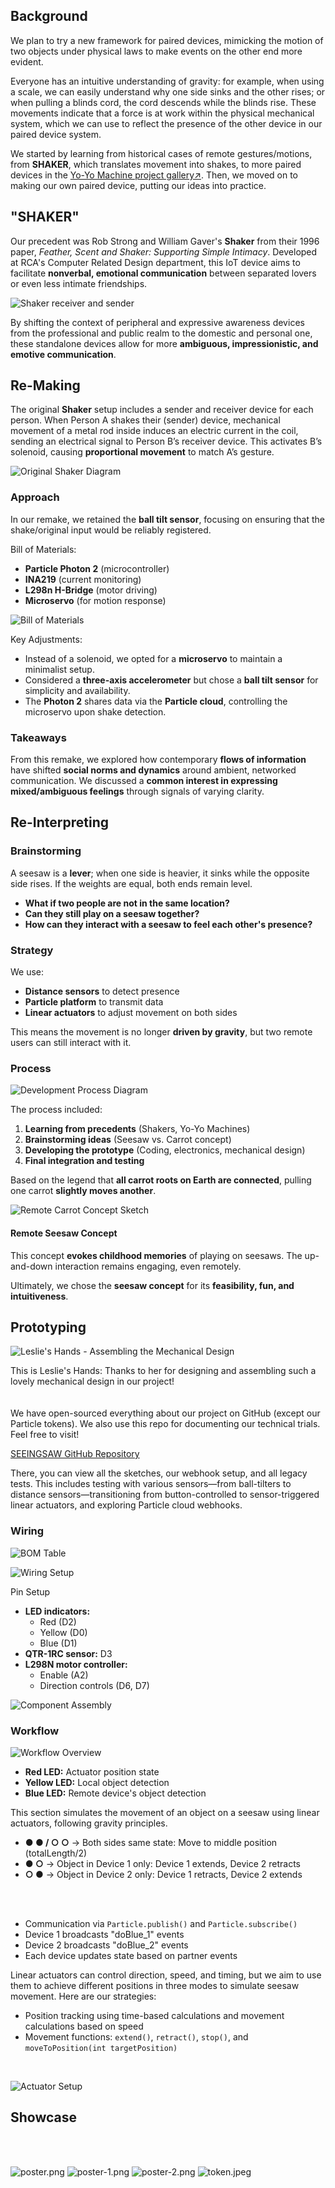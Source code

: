 ## Background
We plan to try a new framework for paired devices, mimicking the motion of two objects under physical laws to make events on the other end more evident. 


Everyone has an intuitive understanding of gravity: for example, when using a scale, we can easily understand why one side sinks and the other rises; or when pulling a blinds cord, the cord descends while the blinds rise. These movements indicate that a force is at work within the physical mechanical system, which we can use to reflect the presence of the other device in our paired device system.

We started by learning from historical cases of remote gestures/motions, from **SHAKER**, which translates movement into shakes, to more paired devices in the [Yo-Yo Machine project gallery↗](https://www.yoyomachines.io/). Then, we moved on to making our own paired device, putting our ideas into practice.

## "SHAKER"

Our precedent was Rob Strong and William Gaver's **Shaker** from their 1996 paper, *Feather, Scent and Shaker: Supporting Simple Intimacy*. Developed at RCA's Computer Related Design department, this IoT device aims to facilitate **nonverbal, emotional communication** between separated lovers or even less intimate friendships.

![Shaker receiver and sender](https://static.wixstatic.com/media/6a062f_ebcfc330dec74ce8a7a303a09c6ca203~mv2.png/v1/fill/w_1003,h_431,al_c,lg_1,q_90,enc_avif,quality_auto/Snipaste_2025-01-20_14-00-00.png)

By shifting the context of peripheral and expressive awareness devices from the professional and public realm to the domestic and personal one, these standalone devices allow for more **ambiguous, impressionistic, and emotive communication**.

## Re-Making

The original **Shaker** setup includes a sender and receiver device for each person. When Person A shakes their (sender) device, mechanical movement of a metal rod inside induces an electric current in the coil, sending an electrical signal to Person B’s receiver device. This activates B’s solenoid, causing **proportional movement** to match A’s gesture.

![Original Shaker Diagram](https://static.wixstatic.com/media/6a062f_e6475e1748f949a38e572d4076752ee5~mv2.png/v1/fill/w_1760,h_998,al_c,q_90,usm_0.66_1.00_0.01,enc_avif,quality_auto/Snipaste_2025-01-20_14-14-09.png)

### Approach
In our remake, we retained the **ball tilt sensor**, focusing on ensuring that the shake/original input would be reliably registered.

Bill of Materials:
- **Particle Photon 2** (microcontroller)
- **INA219** (current monitoring)
- **L298n H-Bridge** (motor driving)
- **Microservo** (for motion response)

![Bill of Materials](https://static.wixstatic.com/media/6a062f_f56effa23c9f4e9d91483c4a55e5bc24~mv2.png/v1/fill/w_1338,h_638,al_c,q_90,usm_0.66_1.00_0.01,enc_avif,quality_auto/1.png)

Key Adjustments:
- Instead of a solenoid, we opted for a **microservo** to maintain a minimalist setup.
- Considered a **three-axis accelerometer** but chose a **ball tilt sensor** for simplicity and availability.
- The **Photon 2** shares data via the **Particle cloud**, controlling the microservo upon shake detection.

### Takeaways
From this remake, we explored how contemporary **flows of information** have shifted **social norms and dynamics** around ambient, networked communication. We discussed a **common interest in expressing mixed/ambiguous feelings** through signals of varying clarity.

## Re-Interpreting

### Brainstorming
A seesaw is a **lever**; when one side is heavier, it sinks while the opposite side rises. If the weights are equal, both ends remain level.

- **What if two people are not in the same location?**
- **Can they still play on a seesaw together?**
- **How can they interact with a seesaw to feel each other's presence?**

### Strategy
We use:
- **Distance sensors** to detect presence
- **Particle platform** to transmit data
- **Linear actuators** to adjust movement on both sides

This means the movement is no longer **driven by gravity**, but two remote users can still interact with it.

### Process
![Development Process Diagram](https://static.wixstatic.com/media/6a062f_9d9b124b313f4498ab26a2d85883929f~mv2.png/v1/fill/w_1200,h_574,al_c,q_90,usm_0.66_1.00_0.01,enc_avif,quality_auto/Frame%207.png)

The process included:
1. **Learning from precedents** (Shakers, Yo-Yo Machines)
2. **Brainstorming ideas** (Seesaw vs. Carrot concept)
3. **Developing the prototype** (Coding, electronics, mechanical design)
4. **Final integration and testing**


Based on the legend that **all carrot roots on Earth are connected**, pulling one carrot **slightly moves another**.

![Remote Carrot Concept Sketch](https://static.wixstatic.com/media/6a062f_b87d386b97944e50875a7943fadfd6f0~mv2.png/v1/fill/w_1200,h_968,al_c,q_90,usm_0.66_1.00_0.01,enc_avif,quality_auto/6a062f_b87d386b97944e50875a7943fadfd6f0~mv2.png)

#### Remote Seesaw Concept
This concept **evokes childhood memories** of playing on seesaws. The up-and-down interaction remains engaging, even remotely.

Ultimately, we chose the **seesaw concept** for its **feasibility, fun, and intuitiveness**.

## Prototyping

![Leslie's Hands - Assembling the Mechanical Design](https://static.wixstatic.com/media/6a062f_b9694c0e0387497499cb09a80322dc46~mv2.jpeg/v1/fill/w_1200,h_908,al_c,q_85,usm_0.66_1.00_0.01,enc_avif,quality_auto/image_(15)_thumb.jpeg)

This is Leslie's Hands: Thanks to her for designing and assembling such a lovely mechanical design in our project!
<br>
<br>
<br>
We have open-sourced everything about our project on GitHub (except our Particle tokens). We also use this repo for documenting our technical trials. Feel free to visit!

[SEEINGSAW GitHub Repository](https://github.com/zuriniw/SEEINGSAW/tree/main)

There, you can view all the sketches, our webhook setup, and all legacy tests. This includes testing with various sensors—from ball-tilters to distance sensors—transitioning from button-controlled to sensor-triggered linear actuators, and exploring Particle cloud webhooks.

### Wiring

![BOM Table](https://static.wixstatic.com/media/6a062f_e1378608add244da8b61cccde9019988~mv2.png/v1/fill/w_1856,h_574,al_c,q_90,usm_0.66_1.00_0.01,enc_avif,quality_auto/6a062f_e1378608add244da8b61cccde9019988~mv2.png)

![Wiring Setup](https://static.wixstatic.com/media/6a062f_1c709cf111b14140b1eb0864268f2f5b~mv2.png/v1/fill/w_1132,h_646,al_c,q_90,usm_0.66_1.00_0.01,enc_avif,quality_auto/6a062f_1c709cf111b14140b1eb0864268f2f5b~mv2.png)

Pin Setup

- **LED indicators:**
  - Red (D2)
  - Yellow (D0)
  - Blue (D1)
- **QTR-1RC sensor:** D3
- **L298N motor controller:**
  - Enable (A2)
  - Direction controls (D6, D7)

![Component Assembly](https://static.wixstatic.com/media/6a062f_9b8702345ea942d49dff754cc687ee4e~mv2.jpeg/v1/fill/w_1200,h_984,al_c,q_85,usm_0.66_1.00_0.01,enc_avif,quality_auto/image_24_thumb.jpeg)

### Workflow

![Workflow Overview](https://static.wixstatic.com/media/6a062f_3cb957f1dc864ac99bc09080be818cee~mv2.png/v1/fill/w_2006,h_806,al_c,q_90,usm_0.66_1.00_0.01,enc_avif,quality_auto/6a062f_3cb957f1dc864ac99bc09080be818cee~mv2.png)

- **Red LED:** Actuator position state
- **Yellow LED:** Local object detection
- **Blue LED:** Remote device's object detection

This section simulates the movement of an object on a seesaw using linear actuators, following gravity principles.

- **● ● / ○ ○** → Both sides same state: Move to middle position (totalLength/2)
- **● ○** → Object in Device 1 only: Device 1 extends, Device 2 retracts
- **○ ●** → Object in Device 2 only: Device 1 retracts, Device 2 extends

<br>
<br>


- Communication via `Particle.publish()` and `Particle.subscribe()`
- Device 1 broadcasts "doBlue_1" events
- Device 2 broadcasts "doBlue_2" events
- Each device updates state based on partner events


Linear actuators can control direction, speed, and timing, but we aim to use them to achieve different positions in three modes to simulate seesaw movement. Here are our strategies:

- Position tracking using time-based calculations and movement calculations based on speed
- Movement functions: `extend()`, `retract()`, `stop()`, and `moveToPosition(int targetPosition)`
<br>


![Actuator Setup](https://static.wixstatic.com/media/6a062f_43eda977ec5b40d8aaf3ff6b5a09f892~mv2.jpeg/v1/fill/w_750,h_1000,al_c,q_85,enc_avif,quality_auto/image_(17)_thumb.jpeg)


## Showcase
<br>
<br>

![poster.png](poster.png)
![poster-1.png](poster-1.png)
![poster-2.png](poster-2.png)
![token.jpeg](token.jpeg)
